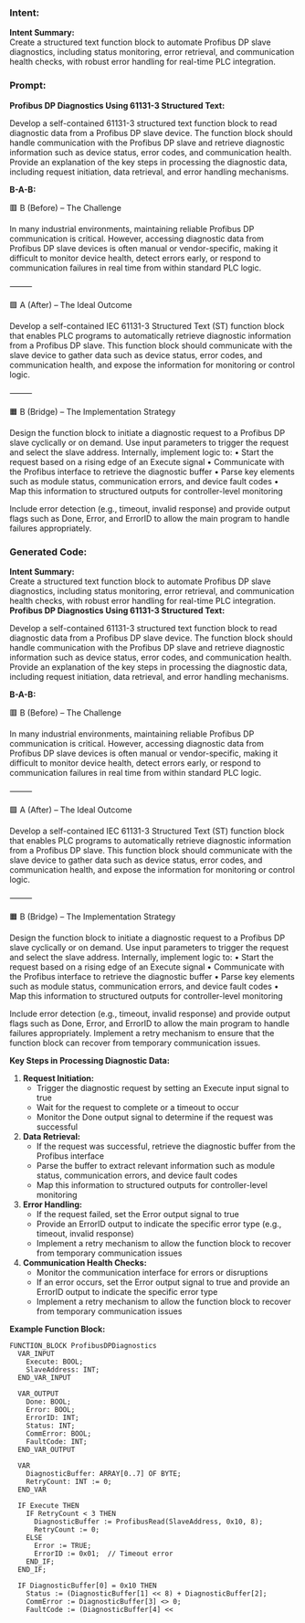 ### Intent:
**Intent Summary:**  
Create a structured text function block to automate Profibus DP slave diagnostics, including status monitoring, error retrieval, and communication health checks, with robust error handling for real-time PLC integration.

### Prompt:
**Profibus DP Diagnostics Using 61131-3 Structured Text:**

Develop a self-contained 61131-3 structured text function block to read diagnostic data from a Profibus DP slave device. The function block should handle communication with the Profibus DP slave and retrieve diagnostic information such as device status, error codes, and communication health. Provide an explanation of the key steps in processing the diagnostic data, including request initiation, data retrieval, and error handling mechanisms.

**B-A-B:**

🟥 B (Before) – The Challenge

In many industrial environments, maintaining reliable Profibus DP communication is critical. However, accessing diagnostic data from Profibus DP slave devices is often manual or vendor-specific, making it difficult to monitor device health, detect errors early, or respond to communication failures in real time from within standard PLC logic.

⸻

🟩 A (After) – The Ideal Outcome

Develop a self-contained IEC 61131-3 Structured Text (ST) function block that enables PLC programs to automatically retrieve diagnostic information from a Profibus DP slave. This function block should communicate with the slave device to gather data such as device status, error codes, and communication health, and expose the information for monitoring or control logic.

⸻

🟧 B (Bridge) – The Implementation Strategy

Design the function block to initiate a diagnostic request to a Profibus DP slave cyclically or on demand. Use input parameters to trigger the request and select the slave address. Internally, implement logic to:
	•	Start the request based on a rising edge of an Execute signal
	•	Communicate with the Profibus interface to retrieve the diagnostic buffer
	•	Parse key elements such as module status, communication errors, and device fault codes
	•	Map this information to structured outputs for controller-level monitoring

Include error detection (e.g., timeout, invalid response) and provide output flags such as Done, Error, and ErrorID to allow the main program to handle failures appropriately.

### Generated Code:
**Intent Summary:**  
Create a structured text function block to automate Profibus DP slave diagnostics, including status monitoring, error retrieval, and communication health checks, with robust error handling for real-time PLC integration.
**Profibus DP Diagnostics Using 61131-3 Structured Text:**

Develop a self-contained 61131-3 structured text function block to read diagnostic data from a Profibus DP slave device. The function block should handle communication with the Profibus DP slave and retrieve diagnostic information such as device status, error codes, and communication health. Provide an explanation of the key steps in processing the diagnostic data, including request initiation, data retrieval, and error handling mechanisms.

**B-A-B:**

🟥 B (Before) – The Challenge

In many industrial environments, maintaining reliable Profibus DP communication is critical. However, accessing diagnostic data from Profibus DP slave devices is often manual or vendor-specific, making it difficult to monitor device health, detect errors early, or respond to communication failures in real time from within standard PLC logic.

⸻

🟩 A (After) – The Ideal Outcome

Develop a self-contained IEC 61131-3 Structured Text (ST) function block that enables PLC programs to automatically retrieve diagnostic information from a Profibus DP slave. This function block should communicate with the slave device to gather data such as device status, error codes, and communication health, and expose the information for monitoring or control logic.

⸻

🟧 B (Bridge) – The Implementation Strategy

Design the function block to initiate a diagnostic request to a Profibus DP slave cyclically or on demand. Use input parameters to trigger the request and select the slave address. Internally, implement logic to:
	•	Start the request based on a rising edge of an Execute signal
	•	Communicate with the Profibus interface to retrieve the diagnostic buffer
	•	Parse key elements such as module status, communication errors, and device fault codes
	•	Map this information to structured outputs for controller-level monitoring

Include error detection (e.g., timeout, invalid response) and provide output flags such as Done, Error, and ErrorID to allow the main program to handle failures appropriately. Implement a retry mechanism to ensure that the function block can recover from temporary communication issues.

**Key Steps in Processing Diagnostic Data:**

1. **Request Initiation:**
	* Trigger the diagnostic request by setting an Execute input signal to true
	* Wait for the request to complete or a timeout to occur
	* Monitor the Done output signal to determine if the request was successful
2. **Data Retrieval:**
	* If the request was successful, retrieve the diagnostic buffer from the Profibus interface
	* Parse the buffer to extract relevant information such as module status, communication errors, and device fault codes
	* Map this information to structured outputs for controller-level monitoring
3. **Error Handling:**
	* If the request failed, set the Error output signal to true
	* Provide an ErrorID output to indicate the specific error type (e.g., timeout, invalid response)
	* Implement a retry mechanism to allow the function block to recover from temporary communication issues
4. **Communication Health Checks:**
	* Monitor the communication interface for errors or disruptions
	* If an error occurs, set the Error output signal to true and provide an ErrorID output to indicate the specific error type
	* Implement a retry mechanism to allow the function block to recover from temporary communication issues

**Example Function Block:**

```ST
FUNCTION_BLOCK ProfibusDPDiagnostics
  VAR_INPUT
    Execute: BOOL;
    SlaveAddress: INT;
  END_VAR_INPUT

  VAR_OUTPUT
    Done: BOOL;
    Error: BOOL;
    ErrorID: INT;
    Status: INT;
    CommError: BOOL;
    FaultCode: INT;
  END_VAR_OUTPUT

  VAR
    DiagnosticBuffer: ARRAY[0..7] OF BYTE;
    RetryCount: INT := 0;
  END_VAR

  IF Execute THEN
    IF RetryCount < 3 THEN
      DiagnosticBuffer := ProfibusRead(SlaveAddress, 0x10, 8);
      RetryCount := 0;
    ELSE
      Error := TRUE;
      ErrorID := 0x01;  // Timeout error
    END_IF;
  END_IF;

  IF DiagnosticBuffer[0] = 0x10 THEN
    Status := (DiagnosticBuffer[1] << 8) + DiagnosticBuffer[2];
    CommError := DiagnosticBuffer[3] <> 0;
    FaultCode := (DiagnosticBuffer[4] <<
